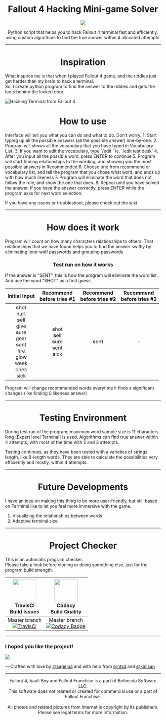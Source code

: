 <h1 align="center"> Fallout 4 Hacking Mini-game Solver </h1>
<center><img src="https://vignette2.wikia.nocookie.net/fallout/images/e/ec/Fo4_Hacker.png/revision/latest?cb=20170320162306"></center>

<p align="center"> Python script that helps you to hack Fallout 4 terminal fast and efficiently, using custom algorithms to find the true answer within 4 allocated attempts. </p>

---

<h1 align="center"> Inspiration </h1>
What inspires me is that when I played Fallout 4 game, and the riddles just get harder than my brain to hack a terminal. <br>
So, I create python program to find the answer to the riddles and gets the loots behind the locked door.

![Hacking Terminal from Fallout 4](http://cdn.gamer-network.net/2015/usgamer/f4_lock_01.jpg)

<h1 align="center">  How to use </h1>
Interface will tell you what you can do and what to do. Don't worry.
1. Start typing up all the possible answers (all the possible answer) one-by-one.
2. Program will shows all the vocabulary that you have typed in Vocabulary List.
3. If you want to edit the vocabulary, type `/edit <word that you want to change> <word that you want to be>` ie. `/edit test desk`
4. After you  input all the possible word, press ENTER to continue
5. Program will start finding relationships to the wording, and showing you the most possible answers in Recommended
6. Choose one from recommend or vocabulary list, and tell the program that you chose what word, and ends up with how much likeness
7. Program will eliminate the word that does not follow the rule, and show the one that does.
8. Repeat until you have solved the answer. If you have the answer correctly, press ENTER while the program asks for next word selection.

If you have any issues or troubleshoot, please check out the wiki

---

<h1 align="center">  How does it work </h1>
Program will count on how many characters relationships to others. That relationships that we have found helps you to find the answer swiftly by eliminating lone-wolf passwords and grouping passwords

<h3 align="center">Test run on how it works </h3>
If the answer is "SENT", this is how the program will eliminate the word list. And use the word "SHOT" as a first guess.

|Initial Input|Recommend<br>before tries #1|Recommend<br>before tries #2|Recommend<br>before tries #3|
|:-----------------:|:------------:|:------------:|:------------:|
|**s**hot <br> hurt <br> **s**ell <br> give <br> **s**ure <br> gear <br> **s**ent <br> fire <br> glow <br> week <br> ones <br> sick|**s**hot <br> **s**ell <br> **s**ure <br> **s**ent <br> **s**ick <br> |**s**en**t**|-|

Program will change recommended words everytime it finds a significant changes (like finding 0 likeness answer)

---

<h1 align="center">Testing Environment </h1>
During test run of the program, maximum word sample size is 11 characters long (Expert level Terminal) is used. Algorithms can find true answer within 4 attempts, with most of the time with 2 and 3 attempts.

Testing continues, as they have been tested with a varieties of strings length, like 8-length words. They are able to calculate the possibilities very efficiently and mostly, within 4 attempts.

---

<h1 align="center">Future Developments </h1>
I have an idea on making this thing to be more user-friendly, but still based on Terminal like to let you feel more immersive with the game.

1. Visualizing the relationships between words
2. Adaptive terminal size

---

<h1 align="center"> Project Checker </h1>
This is an automatic program checker. <br>Please take a look before cloning or doing something else, just for the program build strength.

|<img src="https://travis-ci.com/images/logos/TravisCI-Mascot-1.png" height="75px"> <br> TravisCI<br>Build Issues|<img src="https://pbs.twimg.com/profile_images/796423844663853056/WsR0OEAZ.jpg" height="75px">  <br> Codacy<br>Build Quality|
|:--------------------:|:--------------------:|
|Master branch<br>[![TravisCI](https://travis-ci.org/sagelga/Fallout-4_Hacking_Helper.svg?branch=master)](https://travis-ci.org/sagelga/Fallout-4_Hacking_Helper)|Master branch<br>[![Codacy Badge](https://api.codacy.com/project/badge/Grade/f771095c4b29457abd2395d0a29d164f)](https://www.codacy.com/app/sagelga/Fallout-4_Hacking_Helper?utm_source=github.com&amp;utm_medium=referral&amp;utm_content=sagelga/Fallout-4_Hacking_Helper&amp;utm_campaign=Badge_Grade)|

---

### I hoped you like the project!

![](https://vignette2.wikia.nocookie.net/fallout/images/1/13/RobCos_Worst_Nightmare_trophy.png/revision/latest?cb=20170618215901)

-- Crafted with love by [@sagelga](github.com/sagelga) and with help from [@ntsd](github.com/ntsd) and [@kinisan](github.com/kinisan)

---

<p align="center">Fallout 4, Vault Boy and Fallout Franchise is a part of Bethesda Software LLC. <br>This software does not related or created for commercial use or a part of Fallout Franchise.<br><br>All photos and related pictures from Internet is copyright by its publishers. <br>Please see legal terms for more information.<p>
